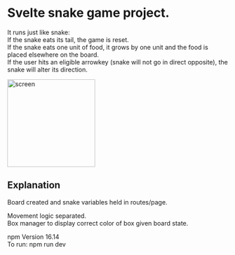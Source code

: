 # Svelte snake game project.

It runs just like snake:<br>
If the snake eats its tail, the game is reset. <br>
If the snake eats one unit of food, it grows by one unit and the food is placed elsewhere on the board. <br>
If the user hits an eligible arrowkey (snake will not go in direct opposite), the snake will alter its direction. <br> 

<img width="200" alt="screen" src="https://user-images.githubusercontent.com/18289791/218270400-4b9ac2be-1723-4483-ab06-b11b4929e0e7.png">

## Explanation

Board created and snake variables held in routes/page. <br/>

Movement logic separated.<br/>
Box manager to display correct color of box given board state.<br/>

npm Version 16.14<br/>
To run: npm run dev
